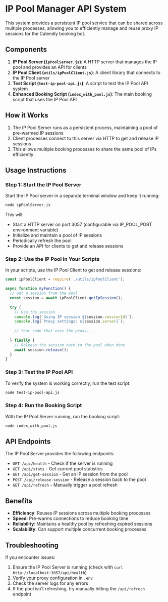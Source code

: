# IP Pool Manager API System

This system provides a persistent IP pool service that can be shared across multiple processes, allowing you to efficiently manage and reuse proxy IP sessions for the Calendly booking bot.

## Components

1. **IP Pool Server (`ipPoolServer.js`)**: A HTTP server that manages the IP pool and provides an API for clients
2. **IP Pool Client (`utils/ipPoolClient.js`)**: A client library that connects to the IP Pool server
3. **Test Script (`test-ip-pool-api.js`)**: A script to test the IP Pool API system
4. **Enhanced Booking Script (`index_with_pool.js`)**: The main booking script that uses the IP Pool API

## How it Works

1. The IP Pool Server runs as a persistent process, maintaining a pool of pre-warmed IP sessions
2. Client processes connect to this server via HTTP to get and release IP sessions
3. This allows multiple booking processes to share the same pool of IPs efficiently

## Usage Instructions

### Step 1: Start the IP Pool Server

Start the IP Pool server in a separate terminal window and keep it running:

```bash
node ipPoolServer.js
```

This will:
- Start a HTTP server on port 3057 (configurable via IP_POOL_PORT environment variable)
- Initialize and maintain a pool of IP sessions
- Periodically refresh the pool 
- Provide an API for clients to get and release sessions

### Step 2: Use the IP Pool in Your Scripts

In your scripts, use the IP Pool Client to get and release sessions:

```javascript
const ipPoolClient = require('./utils/ipPoolClient');

async function myFunction() {
  // Get a session from the pool
  const session = await ipPoolClient.getIpSession();
  
  try {
    // Use the session
    console.log(`Using IP session ${session.sessionId}`);
    console.log(`Proxy settings: ${session.server}`);
    
    // Your code that uses the proxy...
    
  } finally {
    // Release the session back to the pool when done
    await session.release();
  }
}
```

### Step 3: Test the IP Pool API

To verify the system is working correctly, run the test script:

```bash
node test-ip-pool-api.js
```

### Step 4: Run the Booking Script

With the IP Pool Server running, run the booking script:

```bash
node index_with_pool.js
```

## API Endpoints

The IP Pool Server provides the following endpoints:

- `GET /api/health` - Check if the server is running
- `GET /api/stats` - Get current pool statistics
- `GET /api/get-session` - Get an IP session from the pool
- `POST /api/release-session` - Release a session back to the pool
- `GET /api/refresh` - Manually trigger a pool refresh

## Benefits

- **Efficiency**: Reuses IP sessions across multiple booking processes
- **Speed**: Pre-warms connections to reduce booking time
- **Reliability**: Maintains a healthy pool by refreshing expired sessions
- **Scalability**: Can support multiple concurrent booking processes

## Troubleshooting

If you encounter issues:

1. Ensure the IP Pool Server is running (check with `curl http://localhost:3057/api/health`)
2. Verify your proxy configuration in `.env`
3. Check the server logs for any errors
4. If the pool isn't refreshing, try manually hitting the `/api/refresh` endpoint 